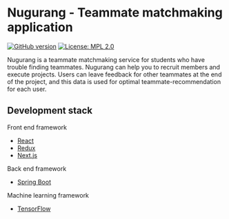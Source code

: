 # Nugurang - Teammate matchmaking application

[![GitHub version](https://badge.fury.io/gh/nugurang%2Fnugurang.svg)](https://badge.fury.io/gh/nugurang%2Fnugurang)
[![License: MPL 2.0](https://img.shields.io/badge/License-MPL%202.0-brightgreen.svg)](https://opensource.org/licenses/MPL-2.0)

Nugurang is a teammate matchmaking service for students who have trouble finding teammates. Nugurang can help you to recruit members and execute projects. Users can leave feedback for other teammates at the end of the project, and this data is used for optimal teammate-recommendation for each user.

## Development stack
Front end framework
* [React](https://reactjs.org/)
* [Redux](https://redux.js.org/)
* [Next.js](https://nextjs.org/)

Back end framework
* [Spring Boot](https://spring.io/projects/spring-boot)

Machine learning framework
* [TensorFlow](https://www.tensorflow.org/)
